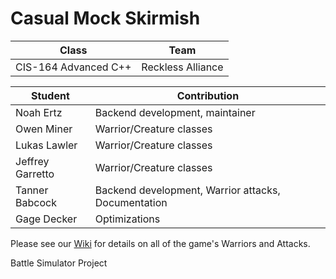 # Casual Mock Skirmish

|Class|Team|
|-----|----|
|CIS-164 Advanced C++|Reckless Alliance|

|Student|Contribution|
|-------|------------|
|Noah Ertz|Backend development, maintainer|
|Owen Miner|Warrior/Creature classes|
|Lukas Lawler|Warrior/Creature classes|
|Jeffrey Garretto|Warrior/Creature classes|
|Tanner Babcock|Backend development, Warrior attacks, Documentation|
|Gage Decker|Optimizations|

Please see our [Wiki](https://github.com/naertz/CasualMockSkirmish/wiki) for details on all of the game's Warriors and Attacks.

Battle Simulator Project

